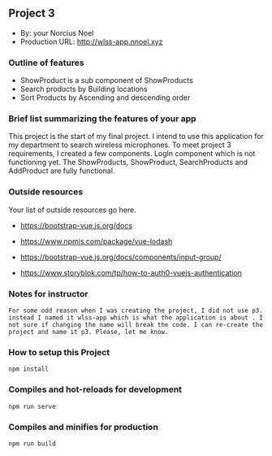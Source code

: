 ## Project 3
 + By: your Norcius Noel
+ Production URL: http://wlss-app.nnoel.xyz

### Outline of features
  * ShowProduct is a sub component of ShowProducts
  * Search products by Building locations
  * Sort Products by Ascending and descending order


### Brief list summarizing the features of your app
This project is the start of my final project. I intend to use this application for my department to search wireless microphones.
To meet project 3 requirements, I created a few components. LogIn component which is not functioning yet. The ShowProducts, ShowProduct, SearchProducts and AddProduct are fully functional. 

### Outside resources
Your list of outside resources go here.

+ https://bootstrap-vue.js.org/docs

+ https://www.npmjs.com/package/vue-lodash

+ https://bootstrap-vue.js.org/docs/components/input-group/

+ https://www.storyblok.com/tp/how-to-auth0-vuejs-authentication


### Notes for instructor
```
For some odd reason when I was creating the project, I did not use p3. instead I named it wlss-app which is what the application is about . I not sure if changing the name will break the code. I can re-create the project and name it p3. Please, let me know.
```

### How to setup this Project

```
npm install
```
### Compiles and hot-reloads for development
```
npm run serve
```
### Compiles and minifies for production
```
npm run build
```


